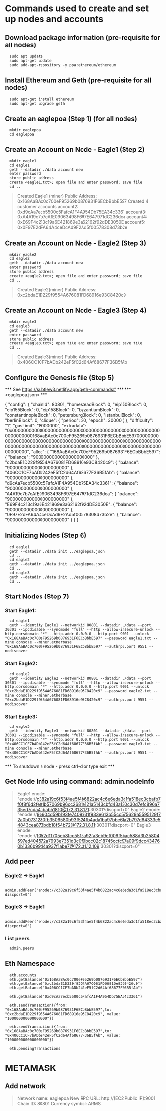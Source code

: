 # Commands used to create and set up nodes and accounts

## Download package information (pre-requisite for all nodes)
      sudo apt update
      sudo apt-get update
      sudo add-apt-repository -y ppa:ethereum/ethereum
      
## Install Ethereum and Geth (pre-requisite for all nodes)
      sudo apt-get install ethereum
      sudo apt-get upgrade geth

## Create an eaglepoa (Step 1) (for all nodes)
      mkdir eaglepoa
      cd eaglepoa

## Create an Account on Node - Eagle1 (Step 2)
      mkdir eagle1
      cd eagle1
      geth --datadir ./data account new
      enter password
      store public address
      create <eagle1.txt>; open file and enter password; save file
      cd ..

>Created Eagle1 (miner) Public Address: 0x168AaBAc0c700eF95269b0876931F6ECbBbbE597
>Created 4 customer accounts
      account2: 0xd9cAa7ecb5500c5FafcA1F4A954Db75EA34c3361
      account3: 0xA4A19c7b7cAfE09063498F697E647971dC236dca
      account4: 0xE69F4c213c19a6E421869e3a62162f92dDE3050E
      account5: 0x0F97E2dFA64A4ceDcAd9F2Ad5f00578308d73b2e

## Create an Account on Node - Eagle2 (Step 3)
      mkdir eagle2
      cd eagle2
      geth --datadir ./data account new
      enter password
      store public address
      create <eagle2.txt>; open file and enter password; save file
      cd ..

>Created Eagle2(miner) Public Address: 0xc2bdaE1D229f9554A676081FD68916e93C8420c9

## Create an Account on Node - Eagle3 (Step 4)
      mkdir eagle3
      cd eagle3
      geth --datadir ./data account new
      enter password
      store public address
      create <eagle3.txt>; open file and enter password; save file
      cd ..

>Created Eagle3(miner) Public Address: 0x406CC1CF7bADb242eF5fC2d64Af68677F36B5fAb

## Configure the Genesis file (Step 5)
*** See https://subtlew3.netlify.app/geth-commands# ***
*** <eaglepoa.json> ***
      
{
      "config": {
      "chainId": 80801,
      "homesteadBlock": 0,
      "eip150Block": 0,
      "eip155Block": 0,
      "eip158Block": 0,
      "byzantiumBlock": 0,
      "constantinopleBlock": 0,
      "petersburgBlock": 0,
      "istanbulBlock": 0,
      "berlinBlock": 0,
      "clique": {
            "period": 30,
            "epoch": 30000
      }
      },
      "difficulty": "1",
      "gasLimit": "8000000",
      "extradata": "0x0000000000000000000000000000000000000000000000000000000000000000168AaBAc0c700eF95269b0876931F6ECbBbbE5970000000000000000000000000000000000000000000000000000000000000000000000000000000000000000000000000000000000000000000000000000000000",
      "alloc": {
            "168AaBAc0c700eF95269b0876931F6ECbBbbE597": { "balance": "9000000000000000000000" },
            "c2bdaE1D229f9554A676081FD68916e93C8420c9": { "balance": "9000000000000000000000" },
            "406CC1CF7bADb242eF5fC2d64Af68677F36B5fAb": { "balance": "9000000000000000000000" },
            "d9cAa7ecb5500c5FafcA1F4A954Db75EA34c3361": { "balance": "9000000000000000000000" },
            "A4A19c7b7cAfE09063498F697E647971dC236dca": { "balance": "9000000000000000000000" },
            "E69F4c213c19a6E421869e3a62162f92dDE3050E": { "balance": "9000000000000000000000" },
            "0F97E2dFA64A4ceDcAd9F2Ad5f00578308d73b2e": { "balance": "9000000000000000000000" }
      }
}

## Initializing Nodes (Step 6)
      cd eagle1
      geth --datadir ./data init ../eaglepoa.json
      cd ..
      cd eagle2
      geth --datadir ./data init ../eaglepoa.json
      cd ..
      cd eagle3
      geth --datadir ./data init ../eaglepoa.json
      cd ..

## Start Nodes (Step 7)
### Start Eagle1:
      cd eagle1
      geth --identity Eagle1 --networkid 80801 --datadir ./data --port 30301 --ipcdisable --syncmode "full" --http --allow-insecure-unlock --http.corsdomain "*" --http.addr 0.0.0.0 --http.port 9001 --unlock "0x168AaBAc0c700eF95269b0876931F6ECbBbbE597" --password eagle1.txt --mine console --miner.etherbase  "0x168AaBAc0c700eF95269b0876931F6ECbBbbE597" --authrpc.port 9551 --nodiscover

### Start Eagle2:
      cd eagle2
      geth --identity Eagle2 --networkid 80801 --datadir ./data --port 30301 --ipcdisable --syncmode "full" --http --allow-insecure-unlock --http.corsdomain "*" --http.addr 0.0.0.0 --http.port 9001 --unlock "0xc2bdaE1D229f9554A676081FD68916e93C8420c9" --password eagle2.txt --mine console --miner.etherbase  "0xc2bdaE1D229f9554A676081FD68916e93C8420c9" --authrpc.port 9551 --nodiscover

### Start Eagle3:
      cd eagle3
      geth --identity Eagle3 --networkid 80801 --datadir ./data --port 30301 --ipcdisable --syncmode "full" --http --allow-insecure-unlock --http.corsdomain "*" --http.addr 0.0.0.0 --http.port 9001 --unlock "0x406CC1CF7bADb242eF5fC2d64Af68677F36B5fAb" --password eagle3.txt --mine console --miner.etherbase  "0x406CC1CF7bADb242eF5fC2d64Af68677F36B5fAb" --authrpc.port 9551 --nodiscover

*** To shutdown a node - press ctrl-d or type exit ***

## Get Node Info using command: admin.nodeInfo
>Eagle1 enode: "enode://c382a19c6f53f4ae5f4b6822ac4c6e6eda3d1fa518ec3cbafb7f0f8f6d2fe01b57069b96cc2681e121a5143cbfd43a130c30d7efc896a735ed7cda4cbab51810@172.31.8.171:30301?discport=0"
>Eagle2 enode: "enode://9b604d59b193fe7409931f933e613b55cc575629a5595129f72a0b0731280fb3506580b93f524fb4ada1ba97bbe6fa2b797d64333e54843cea873bdb18f54b72@172.31.8.11:30301?discport=0"
>Eagle3 enode: "enode://f052d11705eb8fcc5515a92fa3eb9ef009f5bac588d3b25804597ed404572a7993e7351d3c0f9bcc02c18745ccfc97a09f9dcc434760b1336b99d4a937f1abe7@172.31.12.109:30301?discport=0"


## Add peer

### Eagle2 -> Eagle1
      admin.addPeer("enode://c382a19c6f53f4ae5f4b6822ac4c6e6eda3d1fa518ec3cbafb7f0f8f6d2fe01b57069b96cc2681e121a5143cbfd43a130c30d7efc896a735ed7cda4cbab51810@172.31.8.171:30301?discport=0")

### Eagle3 -> Eagle1
      admin.addPeer("enode://c382a19c6f53f4ae5f4b6822ac4c6e6eda3d1fa518ec3cbafb7f0f8f6d2fe01b57069b96cc2681e121a5143cbfd43a130c30d7efc896a735ed7cda4cbab51810@172.31.8.171:30301?discport=0")

### List peers
      admin.peers

## Eth Namespace
      eth.accounts
      eth.getBalance("0x168AaBAc0c700eF95269b0876931F6ECbBbbE597")
      eth.getBalance("0xc2bdaE1D229f9554A676081FD68916e93C8420c9")
      eth.getBalance("0x406CC1CF7bADb242eF5fC2d64Af68677F36B5fAb")
      
      eth.getBalance("0xd9cAa7ecb5500c5FafcA1F4A954Db75EA34c3361")

      eth.sendTransaction({from: "0x168AaBAc0c700eF95269b0876931F6ECbBbbE597",to: "0xc2bdaE1D229f9554A676081FD68916e93C8420c9", value: "100000000000000000"})
     
      eth.sendTransaction({from: "0x168AaBAc0c700eF95269b0876931F6ECbBbbE597",to: "0x406CC1CF7bADb242eF5fC2d64Af68677F36B5fAb", value: "100000000000000000"})

      eth.pendingTransactions


# METAMASK
## Add network
>Network name: eaglepoa
>New RPC URL: http://[EC2 Public IP]:9001
>Chain ID: 80801
>Currency symbol: ARMS


